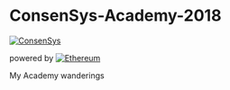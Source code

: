 # ConsenSys-Academy-2018
[![ConsenSys](https://consensys.net/academy/wp-content/uploads/2017/09/logo-stacked.png)](https://consensys.net/academy/)

powered by
[![Ethereum](https://www.ethereum.org/images/home-title.png)](https://ethereum.org)

My Academy wanderings
